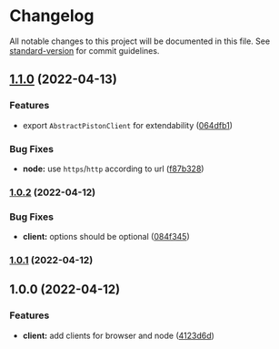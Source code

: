 # Changelog

All notable changes to this project will be documented in this file. See [standard-version](https://github.com/conventional-changelog/standard-version) for commit guidelines.

## [1.1.0](https://github.com/aboqasem/js-piston-api-client/compare/v1.0.2...v1.1.0) (2022-04-13)


### Features

* export `AbstractPistonClient` for extendability ([064dfb1](https://github.com/aboqasem/js-piston-api-client/commit/064dfb1e122395a27a9fab81203f9109bd185b9c))


### Bug Fixes

* **node:** use `https`/`http` according to url ([f87b328](https://github.com/aboqasem/js-piston-api-client/commit/f87b32807bf59a389e4e1b8569d0df0ab9a23f70))

### [1.0.2](https://github.com/aboqasem/js-piston-api-client/compare/v1.0.1...v1.0.2) (2022-04-12)


### Bug Fixes

* **client:** options should be optional ([084f345](https://github.com/aboqasem/js-piston-api-client/commit/084f3456bd174bb0dae105cd70574f817593f803))

### [1.0.1](https://github.com/aboqasem/js-piston-api-client/compare/v1.0.0...v1.0.1) (2022-04-12)

## 1.0.0 (2022-04-12)


### Features

* **client:** add clients for browser and node ([4123d6d](https://github.com/aboqasem/js-piston-api-client/commit/4123d6d54f970f36b6b052a7b8c624131d51be9a))
